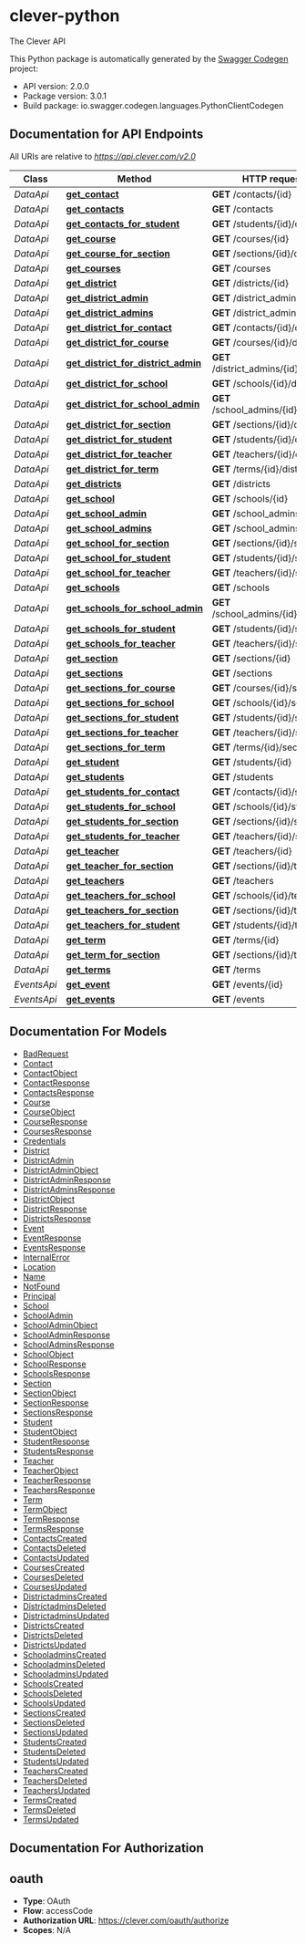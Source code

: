 # clever-python
The Clever API

This Python package is automatically generated by the [Swagger Codegen](https://github.com/swagger-api/swagger-codegen) project:

- API version: 2.0.0
- Package version: 3.0.1
- Build package: io.swagger.codegen.languages.PythonClientCodegen

## Documentation for API Endpoints

All URIs are relative to *https://api.clever.com/v2.0*

Class | Method | HTTP request | Description
------------ | ------------- | ------------- | -------------
*DataApi* | [**get_contact**](DataApi.md#get_contact) | **GET** /contacts/{id} | 
*DataApi* | [**get_contacts**](DataApi.md#get_contacts) | **GET** /contacts | 
*DataApi* | [**get_contacts_for_student**](DataApi.md#get_contacts_for_student) | **GET** /students/{id}/contacts | 
*DataApi* | [**get_course**](DataApi.md#get_course) | **GET** /courses/{id} | 
*DataApi* | [**get_course_for_section**](DataApi.md#get_course_for_section) | **GET** /sections/{id}/course | 
*DataApi* | [**get_courses**](DataApi.md#get_courses) | **GET** /courses | 
*DataApi* | [**get_district**](DataApi.md#get_district) | **GET** /districts/{id} | 
*DataApi* | [**get_district_admin**](DataApi.md#get_district_admin) | **GET** /district_admins/{id} | 
*DataApi* | [**get_district_admins**](DataApi.md#get_district_admins) | **GET** /district_admins | 
*DataApi* | [**get_district_for_contact**](DataApi.md#get_district_for_contact) | **GET** /contacts/{id}/district | 
*DataApi* | [**get_district_for_course**](DataApi.md#get_district_for_course) | **GET** /courses/{id}/district | 
*DataApi* | [**get_district_for_district_admin**](DataApi.md#get_district_for_district_admin) | **GET** /district_admins/{id}/district | 
*DataApi* | [**get_district_for_school**](DataApi.md#get_district_for_school) | **GET** /schools/{id}/district | 
*DataApi* | [**get_district_for_school_admin**](DataApi.md#get_district_for_school_admin) | **GET** /school_admins/{id}/district | 
*DataApi* | [**get_district_for_section**](DataApi.md#get_district_for_section) | **GET** /sections/{id}/district | 
*DataApi* | [**get_district_for_student**](DataApi.md#get_district_for_student) | **GET** /students/{id}/district | 
*DataApi* | [**get_district_for_teacher**](DataApi.md#get_district_for_teacher) | **GET** /teachers/{id}/district | 
*DataApi* | [**get_district_for_term**](DataApi.md#get_district_for_term) | **GET** /terms/{id}/district | 
*DataApi* | [**get_districts**](DataApi.md#get_districts) | **GET** /districts | 
*DataApi* | [**get_school**](DataApi.md#get_school) | **GET** /schools/{id} | 
*DataApi* | [**get_school_admin**](DataApi.md#get_school_admin) | **GET** /school_admins/{id} | 
*DataApi* | [**get_school_admins**](DataApi.md#get_school_admins) | **GET** /school_admins | 
*DataApi* | [**get_school_for_section**](DataApi.md#get_school_for_section) | **GET** /sections/{id}/school | 
*DataApi* | [**get_school_for_student**](DataApi.md#get_school_for_student) | **GET** /students/{id}/school | 
*DataApi* | [**get_school_for_teacher**](DataApi.md#get_school_for_teacher) | **GET** /teachers/{id}/school | 
*DataApi* | [**get_schools**](DataApi.md#get_schools) | **GET** /schools | 
*DataApi* | [**get_schools_for_school_admin**](DataApi.md#get_schools_for_school_admin) | **GET** /school_admins/{id}/schools | 
*DataApi* | [**get_schools_for_student**](DataApi.md#get_schools_for_student) | **GET** /students/{id}/schools | 
*DataApi* | [**get_schools_for_teacher**](DataApi.md#get_schools_for_teacher) | **GET** /teachers/{id}/schools | 
*DataApi* | [**get_section**](DataApi.md#get_section) | **GET** /sections/{id} | 
*DataApi* | [**get_sections**](DataApi.md#get_sections) | **GET** /sections | 
*DataApi* | [**get_sections_for_course**](DataApi.md#get_sections_for_course) | **GET** /courses/{id}/sections | 
*DataApi* | [**get_sections_for_school**](DataApi.md#get_sections_for_school) | **GET** /schools/{id}/sections | 
*DataApi* | [**get_sections_for_student**](DataApi.md#get_sections_for_student) | **GET** /students/{id}/sections | 
*DataApi* | [**get_sections_for_teacher**](DataApi.md#get_sections_for_teacher) | **GET** /teachers/{id}/sections | 
*DataApi* | [**get_sections_for_term**](DataApi.md#get_sections_for_term) | **GET** /terms/{id}/sections | 
*DataApi* | [**get_student**](DataApi.md#get_student) | **GET** /students/{id} | 
*DataApi* | [**get_students**](DataApi.md#get_students) | **GET** /students | 
*DataApi* | [**get_students_for_contact**](DataApi.md#get_students_for_contact) | **GET** /contacts/{id}/students | 
*DataApi* | [**get_students_for_school**](DataApi.md#get_students_for_school) | **GET** /schools/{id}/students | 
*DataApi* | [**get_students_for_section**](DataApi.md#get_students_for_section) | **GET** /sections/{id}/students | 
*DataApi* | [**get_students_for_teacher**](DataApi.md#get_students_for_teacher) | **GET** /teachers/{id}/students | 
*DataApi* | [**get_teacher**](DataApi.md#get_teacher) | **GET** /teachers/{id} | 
*DataApi* | [**get_teacher_for_section**](DataApi.md#get_teacher_for_section) | **GET** /sections/{id}/teacher | 
*DataApi* | [**get_teachers**](DataApi.md#get_teachers) | **GET** /teachers | 
*DataApi* | [**get_teachers_for_school**](DataApi.md#get_teachers_for_school) | **GET** /schools/{id}/teachers | 
*DataApi* | [**get_teachers_for_section**](DataApi.md#get_teachers_for_section) | **GET** /sections/{id}/teachers | 
*DataApi* | [**get_teachers_for_student**](DataApi.md#get_teachers_for_student) | **GET** /students/{id}/teachers | 
*DataApi* | [**get_term**](DataApi.md#get_term) | **GET** /terms/{id} | 
*DataApi* | [**get_term_for_section**](DataApi.md#get_term_for_section) | **GET** /sections/{id}/term | 
*DataApi* | [**get_terms**](DataApi.md#get_terms) | **GET** /terms | 
*EventsApi* | [**get_event**](EventsApi.md#get_event) | **GET** /events/{id} | 
*EventsApi* | [**get_events**](EventsApi.md#get_events) | **GET** /events | 


## Documentation For Models

 - [BadRequest](BadRequest.md)
 - [Contact](Contact.md)
 - [ContactObject](ContactObject.md)
 - [ContactResponse](ContactResponse.md)
 - [ContactsResponse](ContactsResponse.md)
 - [Course](Course.md)
 - [CourseObject](CourseObject.md)
 - [CourseResponse](CourseResponse.md)
 - [CoursesResponse](CoursesResponse.md)
 - [Credentials](Credentials.md)
 - [District](District.md)
 - [DistrictAdmin](DistrictAdmin.md)
 - [DistrictAdminObject](DistrictAdminObject.md)
 - [DistrictAdminResponse](DistrictAdminResponse.md)
 - [DistrictAdminsResponse](DistrictAdminsResponse.md)
 - [DistrictObject](DistrictObject.md)
 - [DistrictResponse](DistrictResponse.md)
 - [DistrictsResponse](DistrictsResponse.md)
 - [Event](Event.md)
 - [EventResponse](EventResponse.md)
 - [EventsResponse](EventsResponse.md)
 - [InternalError](InternalError.md)
 - [Location](Location.md)
 - [Name](Name.md)
 - [NotFound](NotFound.md)
 - [Principal](Principal.md)
 - [School](School.md)
 - [SchoolAdmin](SchoolAdmin.md)
 - [SchoolAdminObject](SchoolAdminObject.md)
 - [SchoolAdminResponse](SchoolAdminResponse.md)
 - [SchoolAdminsResponse](SchoolAdminsResponse.md)
 - [SchoolObject](SchoolObject.md)
 - [SchoolResponse](SchoolResponse.md)
 - [SchoolsResponse](SchoolsResponse.md)
 - [Section](Section.md)
 - [SectionObject](SectionObject.md)
 - [SectionResponse](SectionResponse.md)
 - [SectionsResponse](SectionsResponse.md)
 - [Student](Student.md)
 - [StudentObject](StudentObject.md)
 - [StudentResponse](StudentResponse.md)
 - [StudentsResponse](StudentsResponse.md)
 - [Teacher](Teacher.md)
 - [TeacherObject](TeacherObject.md)
 - [TeacherResponse](TeacherResponse.md)
 - [TeachersResponse](TeachersResponse.md)
 - [Term](Term.md)
 - [TermObject](TermObject.md)
 - [TermResponse](TermResponse.md)
 - [TermsResponse](TermsResponse.md)
 - [ContactsCreated](ContactsCreated.md)
 - [ContactsDeleted](ContactsDeleted.md)
 - [ContactsUpdated](ContactsUpdated.md)
 - [CoursesCreated](CoursesCreated.md)
 - [CoursesDeleted](CoursesDeleted.md)
 - [CoursesUpdated](CoursesUpdated.md)
 - [DistrictadminsCreated](DistrictadminsCreated.md)
 - [DistrictadminsDeleted](DistrictadminsDeleted.md)
 - [DistrictadminsUpdated](DistrictadminsUpdated.md)
 - [DistrictsCreated](DistrictsCreated.md)
 - [DistrictsDeleted](DistrictsDeleted.md)
 - [DistrictsUpdated](DistrictsUpdated.md)
 - [SchooladminsCreated](SchooladminsCreated.md)
 - [SchooladminsDeleted](SchooladminsDeleted.md)
 - [SchooladminsUpdated](SchooladminsUpdated.md)
 - [SchoolsCreated](SchoolsCreated.md)
 - [SchoolsDeleted](SchoolsDeleted.md)
 - [SchoolsUpdated](SchoolsUpdated.md)
 - [SectionsCreated](SectionsCreated.md)
 - [SectionsDeleted](SectionsDeleted.md)
 - [SectionsUpdated](SectionsUpdated.md)
 - [StudentsCreated](StudentsCreated.md)
 - [StudentsDeleted](StudentsDeleted.md)
 - [StudentsUpdated](StudentsUpdated.md)
 - [TeachersCreated](TeachersCreated.md)
 - [TeachersDeleted](TeachersDeleted.md)
 - [TeachersUpdated](TeachersUpdated.md)
 - [TermsCreated](TermsCreated.md)
 - [TermsDeleted](TermsDeleted.md)
 - [TermsUpdated](TermsUpdated.md)


## Documentation For Authorization


## oauth

- **Type**: OAuth
- **Flow**: accessCode
- **Authorization URL**: https://clever.com/oauth/authorize
- **Scopes**: N/A





